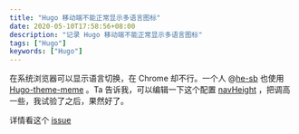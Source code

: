 ```yaml
---
title: "Hugo 移动端不能正常显示多语言图标"
date: 2020-05-10T17:58:56+08:00
description: "记录 Hugo 移动端不能正常显示多语言图标"
tags: ["Hugo"]
keywords: ["Hugo"]
---
```


在系统浏览器可以显示语言切换，在 Chrome 却不行。一个人 @[he-sb](https://github.com/he-sb) 也使用 [Hugo-theme-meme](https://github.com/reuixiy/hugo-theme-meme) 。Ta 告诉我，可以编辑一下这个配置 [navHeight](https://github.com/reuixiy/hugo-theme-meme/blob/master/config-examples/en/config.toml#L262) ，把调高一些，我试验了之后，果然好了。

详情看这个 [issue](https://github.com/reuixiy/hugo-theme-meme/issues/128)
